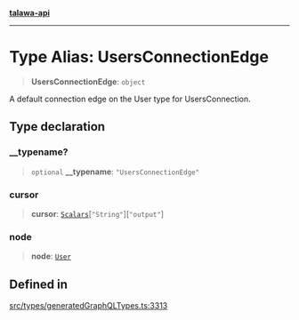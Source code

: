 [**talawa-api**](../../../README.md)

***

# Type Alias: UsersConnectionEdge

> **UsersConnectionEdge**: `object`

A default connection edge on the User type for UsersConnection.

## Type declaration

### \_\_typename?

> `optional` **\_\_typename**: `"UsersConnectionEdge"`

### cursor

> **cursor**: [`Scalars`](Scalars.md)\[`"String"`\]\[`"output"`\]

### node

> **node**: [`User`](User.md)

## Defined in

[src/types/generatedGraphQLTypes.ts:3313](https://github.com/Suyash878/talawa-api/blob/b5a9d8b4a1ea678a3d6f5b710b3721f91a3052fc/src/types/generatedGraphQLTypes.ts#L3313)
